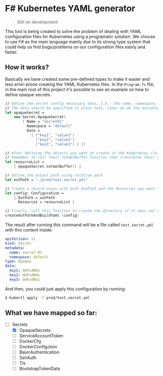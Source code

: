 # F# Kubernetes YAML generator

> Still on development

This tool is being created to solve the problem of dealing with YAML configuration files for Kubernetes using a programatic solution. We choose to use F# as the main language mainly due to its strong type system that could help us find bugs/problems on our configuration files easily and faster.

## How it works?

Basically we have created some pre-defined types to make it easier and less error-prone creating the YAML Kubernetes files. In the `Program.fs` file, in the main root of this project it's possible to see an example on how to define opaque secrets.

```fsharp
// Define the secret config necessary data, I.E.: the name, namespace, the labels (Option type) and the data
// The data should be specified in plain text, later we do the encoding to base64 automatically
let opaqueSecret = 
    new Secret.OpaqueSecret(
        { Name = "Secret01"
          Namespace = "default"
          Data = 
            [ ("key1", "value1") 
              ("key2", "value2")
              ("key3", "value3") ] })

// After defining the objects you want to create in the Kubernetes cluster just place them in a list
// Remember to call their toYamlBuffer function that transforms their manifest into a string
let resourceList = 
    [ opaqueSecret.toYamlBuffer() ]

// Define the output path using relative path
let outPath = "./prod/test.secret.yml"

// Create a record union with both OutPath and the Resources you want to generate
let config: Configuration = 
    { OutPath = outPath
      Resources = resourceList }

// Finally, call this function to create the directory if it does not exist yet and create the YAML file
createOutPathAndBuildYaml (config)
```

The result after running this command will be a file called `test.secret.yml` with this content inside:

```yaml
apiVersion: v1
kind: Secret
metadata:
  name: secret-01
  namespace: default
type: Opaque
data:
  key1: dmFsdWUx
  key2: dmFsdWUy
  key3: dmFsdWUz
```

And then, you could just apply this configuration by running:

```bash
$ kubectl apply -f prod/test.secret.yml
```

## What we have mapped so far:

- [ ] Secrets
  - [x] OpaqueSecrets
  - [ ] ServiceAccountToken
  - [ ] DockerCfg
  - [ ] DockerConfigJson
  - [ ] BasicAuthentication
  - [ ] SshAuth
  - [ ] Tls
  - [ ] BootstrapTokenData